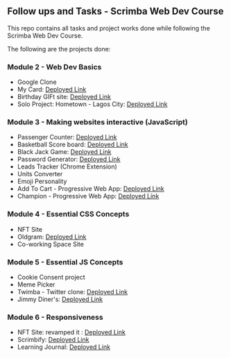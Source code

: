 ## Follow ups and Tasks - Scrimba Web Dev Course

This repo contains all tasks and project works done while following the Scrimba Web Dev Course.

The following are the projects done:

### Module 2 - Web Dev Basics

- Google Clone
- My Card: <a href="https://my-card-seven.vercel.app/" target="_blank">Deployed Link</a>
- Birthday GIFt site: <a href="https://birthday-codehokage1.vercel.app/" target="_blank">Deployed Link</a> 
- Solo Project: Hometown - Lagos City: <a href="https://lagos-city.vercel.app/" target="_blank">Deployed Link</a> 

### Module 3 - Making websites interactive (JavaScript)

- Passenger Counter: <a href="https://main--shiny-scone-1e4d2f.netlify.app/" target="_blank">Deployed Link</a> 
- Basketball Score board: <a href="https://scoreboard-bbball.netlify.app/" target="_blank">Deployed Link</a> 
- Black Jack Game: <a href="https://black-jaack.netlify.app/" target="_blank">Deployed Link</a> 
- Password Generator: <a href="https://safeandstrong.netlify.app/" target="_blank">Deployed Link</a>
- Leads Tracker (Chrome Extension)
- Units Converter
- Emoji Personality
- Add To Cart - Progressive Web App: <a href="https://add2cart-farhan.netlify.app/" target="_blank">Deployed Link</a>
- Champion - Progressive Web App: <a href="https://champion-farhan.netlify.app/" target="_blank">Deployed Link</a>

### Module 4 - Essential CSS Concepts

- NFT Site
- Oldgram: <a href="https://oldagram-farhan.netlify.app/" target="_blank">Deployed Link</a> 
- Co-working Space Site

### Module 5 - Essential JS Concepts

- Cookie Consent project
- Meme Picker
- Twimba - Twitter clone: <a href="https://twimba-farhan.netlify.app/" target="_blank">Deployed Link</a> 
- Jimmy Diner's: <a href="https://jimmy-diner.netlify.app/" target="_blank">Deployed Link</a> 

### Module 6 - Responsiveness
- NFT Site: revamped it : <a href="https://nft-fy.netlify.app/" target="_blank">Deployed Link</a> 
- Scrimbify: <a href="https://scrimbify.netlify.app/" target="_blank">Deployed Link</a> 
- Learning Journal: <a href="https://learning-journal-farhan.netlify.app/" target='_blank'>Deployed Link</a> 
